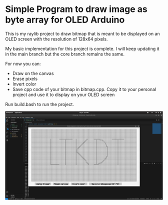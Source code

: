 # Simple Program to draw image as byte array for OLED Arduino

This is my raylib project to draw bitmap that is meant to be displayed on an OLED screen with the resolution of 128x64 pixels. 

My basic implementation for this project is complete. I will keep updating it in the main branch but the core branch remains the same.

For now you can:
 - Draw on the canvas
 - Erase pixels
 - Invert color
 - Save cpp code of your bitmap in bitmap.cpp. Copy it to your personal project and use it to display on your OLED screen
 
 Run build.bash to run the project.

![demo](./demo.png)